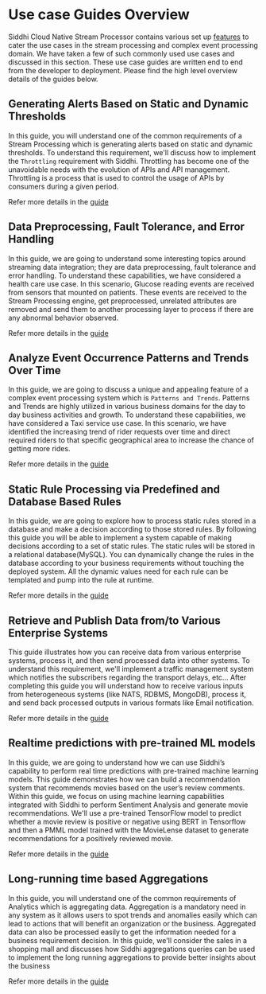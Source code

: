 # Use case Guides Overview
Siddhi Cloud Native Stream Processor contains various set up [features](../features) to cater the use cases in the stream processing and complex event processing domain. We have taken a few of such commonly used use cases and discussed in this section. These use case guides are written end to end from the developer to deployment. Please find the high level overview details of the guides below. 

## Generating Alerts Based on Static and Dynamic Thresholds
In this guide, you will understand one of the common requirements of a Stream Processing which is generating alerts based on static and dynamic thresholds. To understand this requirement, we'll discuss how to implement the `Throttling` requirement with Siddhi. Throttling has become one of the unavoidable needs with the evolution of APIs and API management. Throttling is a process that is used to control the usage of APIs by consumers during a given period.

Refer more details in the [guide](../alerts-for-thresholds/guide)

## Data Preprocessing, Fault Tolerance, and Error Handling
In this guide, we are going to understand some interesting topics around streaming data integration; they are data preprocessing, fault tolerance and error handling. To understand these capabilities, we have considered a health care use case. In this scenario, Glucose reading events are received from sensors that mounted on patients. These events are received to the Stream Processing engine, get preprocessed, unrelated attributes are removed and send them to another processing layer to process if there are any abnormal behavior observed.

Refer more details in the [guide](../fault-tolerance/guide)

## Analyze Event Occurrence Patterns and Trends Over Time
In this guide, we are going to discuss a unique and appealing feature of a complex event processing system which is `Patterns and Trends`. Patterns and Trends are highly utilized in various business domains for the day to day business activities and growth. To understand these capabilities, we have considered a Taxi service use case. In this scenario, we have identified the increasing trend of rider requests over time and direct required riders to that specific geographical area to increase the chance of getting more rides.

Refer more details in the [guide](../patterns-and-trends/guide)

## Static Rule Processing via Predefined and Database Based Rules
In this guide, we are going to explore how to process static rules stored in a database and make a decision according to those stored rules. By following this guide you will be able to implement a system capable of making decisions according to a set of static rules. The static rules will be stored in a relational database(MySQL). You can dynamically change the rules in the database according to your business requirements without touching the deployed system. All the dynamic values need for each rule can be templated and pump into the rule at runtime.

Refer more details in the [guide](../database-static-rule-processing/guide)

## Retrieve and Publish Data from/to Various Enterprise Systems
This guide illustrates how you can receive data from various enterprise systems, process it, and then send processed data into other systems. To understand this requirement, we'll implement a traffic management system which notifies the subscribers regarding the transport delays, etc... After completing this guide you will understand how to receive various inputs from heterogeneous systems (like NATS, RDBMS, MongoDB), process it, and send back processed outputs in various formats like Email notification.

Refer more details in the [guide](../integrate-various-enterprise-systems/guide)

## Realtime predictions with pre-trained ML models
In this guide, we are going to understand how we can use Siddhi’s capability to perform real time predictions with pre-trained machine learning models. This guide demonstrates how we can build a recommendation system that recommends movies based on the user’s review comments. Within this guide, we focus on using machine learning capabilities integrated with Siddhi to perform Sentiment Analysis and generate movie recommendations. We'll use a pre-trained TensorFlow model to predict whether a movie review is positive or negative using BERT in Tensorflow and then a PMML model trained with the MovieLense dataset to generate recommendations for a positively reviewed movie.

Refer more details in the [guide](../realtime-movie-recommendation/guide)

## Long-running time based Aggregations
In this guide, you will understand one of the common requirements of Analytics which is aggregating data. Aggregation is a mandatory need in any system as it allows users to spot trends and anomalies easily which can lead to actions that will benefit an organization or the business. Aggregated data can also be processed easily to get the information needed for a business requirement decision. In this guide, we'll consider the sales in a shopping mall and discusses how Siddhi aggregations queries can be used to implement the long running aggregations to provide better insights about the business

Refer more details in the [guide](../long-term-aggregation/guide)